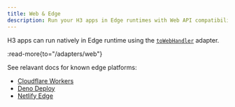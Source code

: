 ```yaml
---
title: Web & Edge
description: Run your H3 apps in Edge runtimes with Web API compatibility
---
```


H3 apps can run natively in Edge runtime using the [`toWebHandler`](/adapters/web) adapter.

:read-more{to="/adapters/web"}

See relavant docs for known edge platforms:

- [Cloudflare Workers](/runtimes/cloudflare)
- [Deno Deploy](/runtimes/deno)
- [Netlify Edge](/runtimes/netlify)

